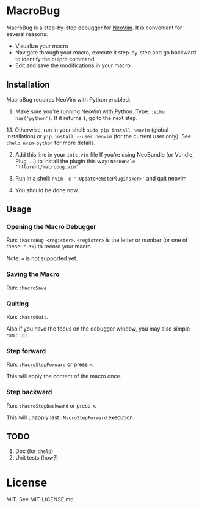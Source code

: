 # MacroBug
MacroBug is a step-by-step debugger for [NeoVim](https://github.com/neovim/neovim). It is convenient for several reasons:
* Visualize your macro
* Navigate through your macro, execute it step-by-step and go backward to identify the culprit command
* Edit and save the modifications in your macro

## Installation

MacroBug requires NeoVim with Python enabled:

1. Make sure you're running NeoVim with Python. Type: `:echo has('python')`. If it returns `1`, go to the next step.

 1.1. Otherwise, run in your shell: `sudo pip install neovim` (global installation) or `pip install --user neovim` (for the current user only). See `:help nvim-python` for more details.

2. Add this line in your `init.vim` file If you're using NeoBundle (or Vundle, Plug, ...) to install the plugin this way: `NeoBundle 'fflorent/macrobug.vim'`

3. Run in a shell: `nvim -c ':UpdateRemotePlugins<cr>'` and quit neovim

4. You should be done now.

## Usage
### Opening the Macro Debugger
Run: `:MacroBug <register>`. `<register>` is the letter or number (or one of these: `".*+`) to record your macro.

Note: `=` is not supported yet.

### Saving the Macro
Run: `:MacroSave`

### Quiting
Run: `:MacroQuit`.

Also if you have the focus on the debugger window, you may also simple run : `:q!`.

### Step forward
Run: `:MacroStepForward` or press `>`.

This will apply the content of the macro once.

### Step backward
Run: `:MacroStepBackward` or press `<`.

This will unapply last `:MacroStepForward` execution.

## TODO
1. Doc (for `:help`)
2. Unit tests (how?)

# License

MIT. See MIT-LICENSE.md
